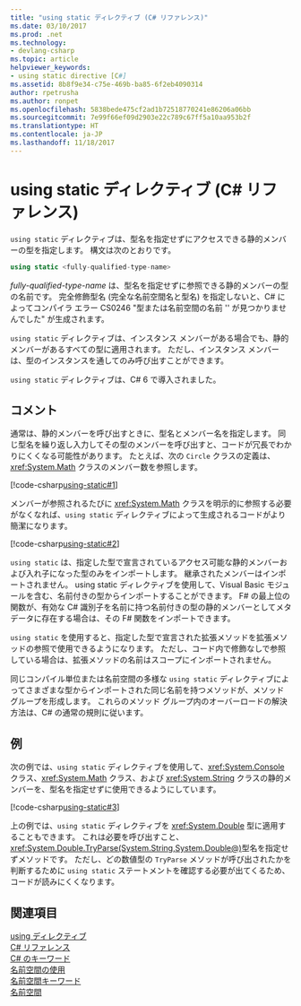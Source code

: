 ```yaml
---
title: "using static ディレクティブ (C# リファレンス)"
ms.date: 03/10/2017
ms.prod: .net
ms.technology:
- devlang-csharp
ms.topic: article
helpviewer_keywords:
- using static directive [C#]
ms.assetid: 8b8f9e34-c75e-469b-ba85-6f2eb4090314
author: rpetrusha
ms.author: ronpet
ms.openlocfilehash: 5838bede475cf2ad1b72518770241e86206a06bb
ms.sourcegitcommit: 7e99f66ef09d2903e22c789c67ff5a10aa953b2f
ms.translationtype: HT
ms.contentlocale: ja-JP
ms.lasthandoff: 11/18/2017
---
```

# <a name="using-static-directive-c-reference"></a>using static ディレクティブ (C# リファレンス)

`using static` ディレクティブは、型名を指定せずにアクセスできる静的メンバーの型を指定します。 構文は次のとおりです。

```csharp
using static <fully-qualified-type-name>
```

*fully-qualified-type-name* は、型名を指定せずに参照できる静的メンバーの型の名前です。 完全修飾型名 (完全な名前空間名と型名) を指定しないと、C# によってコンパイラ エラー CS0246 "型または名前空間の名前 '<type-name>' が見つかりませんでした" が生成されます。

`using static` ディレクティブは、インスタンス メンバーがある場合でも、静的メンバーがあるすべての型に適用されます。 ただし、インスタンス メンバーは、型のインスタンスを通してのみ呼び出すことができます。

`using static` ディレクティブは、C# 6 で導入されました。

## <a name="remarks"></a>コメント
 
通常は、静的メンバーを呼び出すときに、型名とメンバー名を指定します。 同じ型名を繰り返し入力してその型のメンバーを呼び出すと、コードが冗長でわかりにくくなる可能性があります。 たとえば、次の `Circle` クラスの定義は、<xref:System.Math> クラスのメンバー数を参照します。
  
[!code-csharp[using-static#1](../../../../samples/snippets/csharp/language-reference/keywords/using/using-static1.cs#1)]

メンバーが参照されるたびに <xref:System.Math> クラスを明示的に参照する必要がなくなれば、`using static` ディレクティブによって生成されるコードがより簡潔になります。

[!code-csharp[using-static#2](../../../../samples/snippets/csharp/language-reference/keywords/using/using-static2.cs#1)]

`using static` は、指定した型で宣言されているアクセス可能な静的メンバーおよび入れ子になった型のみをインポートします。  継承されたメンバーはインポートされません。  using static ディレクティブを使用して、Visual Basic モジュールを含む、名前付きの型からインポートすることができます。  F# の最上位の関数が、有効な C# 識別子を名前に持つ名前付きの型の静的メンバーとしてメタデータに存在する場合は、その F# 関数をインポートできます。  
  
 `using static` を使用すると、指定した型で宣言された拡張メソッドを拡張メソッドの参照で使用できるようになります。  ただし、コード内で修飾なしで参照している場合は、拡張メソッドの名前はスコープにインポートされません。  
  
 同じコンパイル単位または名前空間の多様な `using static` ディレクティブによってさまざまな型からインポートされた同じ名前を持つメソッドが、メソッド グループを形成します。  これらのメソッド グループ内のオーバーロードの解決方法は、C# の通常の規則に従います。  
  
## <a name="example"></a>例

次の例では、`using static` ディレクティブを使用して、<xref:System.Console> クラス、<xref:System.Math> クラス、および <xref:System.String> クラスの静的メンバーを、型名を指定せずに使用できるようにしています。

[!code-csharp[using-static#3](../../../../samples/snippets/csharp/language-reference/keywords/using/using-static3.cs)]

上の例では、`using static` ディレクティブを <xref:System.Double> 型に適用することもできます。 これは必要を呼び出すこと、<xref:System.Double.TryParse(System.String,System.Double@)>型名を指定せずメソッドです。 ただし、どの数値型の `TryParse` メソッドが呼び出されたかを判断するために `using static` ステートメントを確認する必要が出てくるため、コードが読みにくくなります。

## <a name="see-also"></a>関連項目

[using ディレクティブ](using-directive.md)   
[C# リファレンス](../../../csharp/language-reference/index.md)   
[C# のキーワード](../../../csharp/language-reference/keywords/index.md)   
[名前空間の使用](../../../csharp/programming-guide/namespaces/using-namespaces.md)   
[名前空間キーワード](../../../csharp/language-reference/keywords/namespace-keywords.md)   
[名前空間](../../../csharp/programming-guide/namespaces/index.md)   
